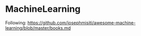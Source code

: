 # MachineLearning
Following: https://github.com/josephmisiti/awesome-machine-learning/blob/master/books.md
